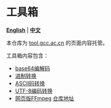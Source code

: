 # 工具箱

[**English**](./README.md) | [**中文**](./README_ZH.md)

本仓库为 [tool.gcc.ac.cn](https://tool.gcc.ac.cn) 的页面内容托管。

工具箱内容包含：
- [base64编解码](https://tool.gcc.ac.cn/base64.html)
- [进制转换](https://tool.gcc.ac.cn/base_converter.html)
- [ASCII码转换](https://tool.gcc.ac.cn/ascii.html)
- [UTF-8编码转换](https://tool.gcc.ac.cn/utf8.html)
- [网页版FFmpeg](https://ffmpeg.gcc.ac.cn/index_zh.html) [仓库地址](https://github.com/chn-lee-yumi/ffmpeg_in_browser)
